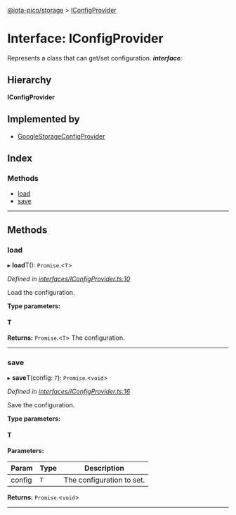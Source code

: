 [@iota-pico/storage](../README.md) > [IConfigProvider](../interfaces/iconfigprovider.md)

# Interface: IConfigProvider

Represents a class that can get/set configuration.
*__interface__*: 

## Hierarchy

**IConfigProvider**

## Implemented by

* [GoogleStorageConfigProvider](../classes/googlestorageconfigprovider.md)

## Index

### Methods

* [load](iconfigprovider.md#load)
* [save](iconfigprovider.md#save)

---

## Methods

<a id="load"></a>

###  load

▸ **load**T(): `Promise`.<`T`>

*Defined in [interfaces/IConfigProvider.ts:10](https://github.com/iota-pico/storage/blob/2e37eb2/src/interfaces/IConfigProvider.ts#L10)*

Load the configuration.

**Type parameters:**

#### T 

**Returns:** `Promise`.<`T`>
The configuration.

___

<a id="save"></a>

###  save

▸ **save**T(config: *`T`*): `Promise`.<`void`>

*Defined in [interfaces/IConfigProvider.ts:16](https://github.com/iota-pico/storage/blob/2e37eb2/src/interfaces/IConfigProvider.ts#L16)*

Save the configuration.

**Type parameters:**

#### T 
**Parameters:**

| Param | Type | Description |
| ------ | ------ | ------ |
| config | `T`   |  The configuration to set. |

**Returns:** `Promise`.<`void`>

___

